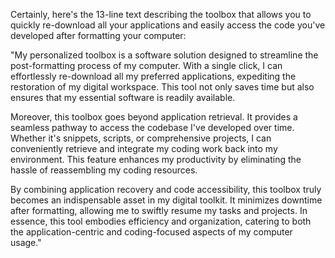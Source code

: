 Certainly, here's the 13-line text describing the toolbox that allows you to quickly re-download all your applications and easily access the code you've developed after formatting your computer:

"My personalized toolbox is a software solution designed to streamline the post-formatting process of my computer. With a single click, I can effortlessly re-download all my preferred applications, expediting the restoration of my digital workspace. This tool not only saves time but also ensures that my essential software is readily available.

Moreover, this toolbox goes beyond application retrieval. It provides a seamless pathway to access the codebase I've developed over time. Whether it's snippets, scripts, or comprehensive projects, I can conveniently retrieve and integrate my coding work back into my environment. This feature enhances my productivity by eliminating the hassle of reassembling my coding resources.

By combining application recovery and code accessibility, this toolbox truly becomes an indispensable asset in my digital toolkit. It minimizes downtime after formatting, allowing me to swiftly resume my tasks and projects. In essence, this tool embodies efficiency and organization, catering to both the application-centric and coding-focused aspects of my computer usage."
